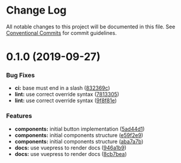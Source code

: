 # Change Log

All notable changes to this project will be documented in this file.
See [Conventional Commits](https://conventionalcommits.org) for commit guidelines.

# 0.1.0 (2019-09-27)

### Bug Fixes

- **ci:** base must end in a slash ([832369c](https://gitlab.com/wwnorton/platform/design-system/commit/832369c))
- **lint:** use correct override syntax ([7813305](https://gitlab.com/wwnorton/platform/design-system/commit/7813305))
- **lint:** use correct override syntax ([9f8f81e](https://gitlab.com/wwnorton/platform/design-system/commit/9f8f81e))

### Features

- **components:** initial button implementation ([5ad44d1](https://gitlab.com/wwnorton/platform/design-system/commit/5ad44d1))
- **components:** initial components structure ([e59f2e9](https://gitlab.com/wwnorton/platform/design-system/commit/e59f2e9))
- **components:** initial components structure ([aba7a7b](https://gitlab.com/wwnorton/platform/design-system/commit/aba7a7b))
- **docs:** use vuepress to render docs ([946a1b9](https://gitlab.com/wwnorton/platform/design-system/commit/946a1b9))
- **docs:** use vuepress to render docs ([8cb7bea](https://gitlab.com/wwnorton/platform/design-system/commit/8cb7bea))
